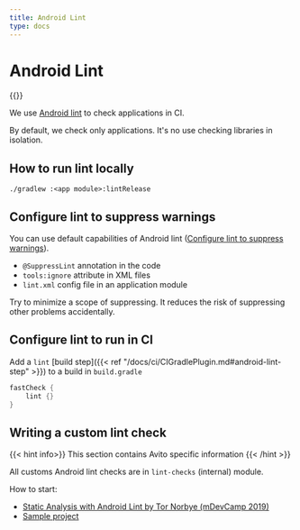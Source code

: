 ```yaml
---
title: Android Lint
type: docs
---
```


# Android Lint

{{<avito page>}}

We use [Android lint](https://developer.android.com/studio/write/lint) to check applications in CI.

By default, we check only applications. It's no use checking libraries in isolation.

## How to run lint locally

`./gradlew :<app module>:lintRelease`

## Configure lint to suppress warnings

You can use default capabilities of Android lint ([Configure lint to suppress warnings](https://developer.android.com/studio/write/lint.html#config)). 

- `@SuppressLint` annotation in the code
- `tools:ignore` attribute in XML files
- `lint.xml` config file in an application module

Try to minimize a scope of suppressing. It reduces the risk of suppressing other problems accidentally.

## Configure lint to run in CI

Add a `lint` [build step]({{< ref "/docs/ci/CIGradlePlugin.md#android-lint-step" >}}) to a build in `build.gradle`

```groovy
fastCheck {
    lint {}
}
```

## Writing a custom lint check

{{< hint info>}} This section contains Avito specific information {{< /hint >}}

All customs Android lint checks are in `lint-checks` (internal) module.

How to start:

- [Static Analysis with Android Lint by Tor Norbye (mDevCamp 2019)](https://slideslive.com/38916502) 
- [Sample project](https://github.com/googlesamples/android-custom-lint-rules)
